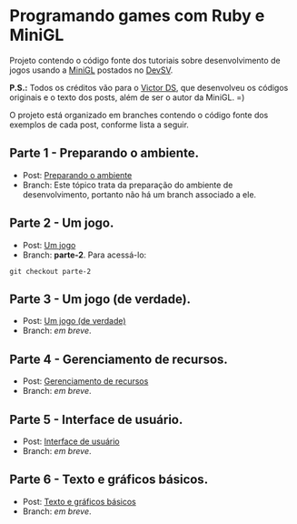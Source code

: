 # Programando games com Ruby e MiniGL

Projeto contendo o código fonte dos tutoriais sobre desenvolvimento de jogos usando a [MiniGL](https://rubygems.org/gems/minigl) postados no [DevSV](https://devsv.wordpress.com/).

**P.S.:** Todos os créditos vão para o [Victor DS](https://github.com/victords), que desenvolveu os códigos originais e o texto dos posts, além de ser o autor da MiniGL. =)

O projeto está organizado em branches contendo o código fonte dos exemplos de cada post, conforme lista a seguir.

## Parte 1 - Preparando o ambiente.

* Post: [Preparando o ambiente](https://devsv.wordpress.com/2015/03/03/programando-games-com-ruby-e-minigl-parte-1-preparando-o-ambiente/)
* Branch: Este tópico trata da preparação do ambiente de desenvolvimento, portanto não há um branch associado a ele.

## Parte 2 - Um jogo.

* Post: [Um jogo](https://devsv.wordpress.com/2015/03/12/programando-games-com-ruby-e-minigl-parte-2-um-jogo/)
* Branch: **parte-2**. Para acessá-lo:
```
git checkout parte-2
```

## Parte 3 - Um jogo (de verdade).

* Post: [Um jogo (de verdade)](https://devsv.wordpress.com/2015/03/22/programando-games-com-ruby-e-minigl-parte-3-um-jogo-de-verdade/)
* Branch: *em breve*.

## Parte 4 - Gerenciamento de recursos.

* Post: [Gerenciamento de recursos](https://devsv.wordpress.com/2015/03/30/programando-games-com-ruby-e-minigl-parte-4-gerenciamento-de-recursos/)
* Branch: *em breve*.

## Parte 5 - Interface de usuário.

* Post: [Interface de usuário](https://devsv.wordpress.com/2015/04/15/programando-games-com-ruby-e-minigl-parte-5-interface-de-usuario/)
* Branch: *em breve*.

## Parte 6 - Texto e gráficos básicos.

* Post: [Texto e gráficos básicos](https://devsv.wordpress.com/2015/05/06/programando-games-com-ruby-e-minigl-parte-6-texto-e-graficos-basicos/)
* Branch: *em breve*.
